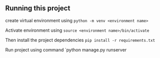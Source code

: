 ## Running this project

create virtual environment using 
`python -m venv <environment name>`

Activate environment using 
`source <environment name>/bin/activate`

Then install the project dependencies
`pip install -r requirements.txt`

Run project using command
`python manage.py runserver
